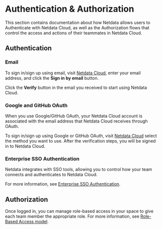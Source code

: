 # Authentication & Authorization

This section contains documentation about how Netdata allows users to Authenticate with Netdata Cloud, as well as the Authorization flows that control the access and actions of their teammates in Netdata Cloud.

## Authentication

### Email

To sign in/sign up using email, visit [Netdata Cloud](https://app.netdata.cloud/sign-in?cloudRoute=spaces?utm_source=docs&utm_content=sign_in_button_email_section), enter your email address, and click the **Sign in by email** button.

Click the **Verify** button in the email you received to start using Netdata Cloud.

### Google and GitHub OAuth

When you use Google/GitHub OAuth, your Netdata Cloud account is associated with the email address that Netdata Cloud receives through OAuth.

To sign in/sign up using Google or GitHub OAuth, visit [Netdata Cloud](https://app.netdata.cloud/sign-in?cloudRoute=spaces?utm_source=docs&utm_content=sign_in_button_google_github_section) select the method you want to use. After the verification steps, you will be signed in to Netdata Cloud.

### Enterprise SSO Authentication

Netdata integrates with SSO tools, allowing you to control how your team connects and authenticates to Netdata Cloud.

For more information, see [Enterprise SSO Authentication](https://github.com/netdata/netdata/blob/master/docs/netdata-cloud/authentication-and-authorization/enterprise-sso-authentication.md).

## Authorization

Once logged in, you can manage role-based access in your space to give each team member the appropriate role. For more information, see [Role-Based Access model](https://github.com/netdata/netdata/blob/master/docs/netdata-cloud/authentication-and-authorization/role-based-access-model.md).
